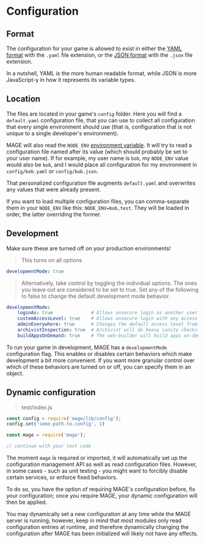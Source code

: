 # Configuration

## Format

The configuration for your game is allowed to exist in either the
[YAML format](http://en.wikipedia.org/wiki/YAML) with the `.yaml` file extension, or the
[JSON format](http://en.wikipedia.org/wiki/JSON) with the `.json` file extension.

In a nutshell, YAML is the more human readable format, while JSON is more JavaScript-y in how it
represents its variable types.

## Location

The files are located in your game's `config` folder. Here you will find a `default.yaml`
configuration file, that you can use to collect all configuration that every single environment
should use (that is, configuration that is not unique to a single developer's environment).

MAGE will also read the `NODE_ENV` [environment variable](http://en.wikipedia.org/wiki/Environment_variables).
It will try to read a configuration file named after its value (which should probably be set to your
user name). If for example, my user name is `bob`, my `NODE_ENV` value would also be `bob`, and I
would place all configuration for my environment in `config/bob.yaml` or `config/bob.json`.

That personalized configuration file augments `default.yaml` and overwrites any values that were
already present.

If you want to load multiple configuration files, you can comma-separate them in your `NODE_ENV`
like this: `NODE_ENV=bob,test`. They will be loaded in order, the latter overriding the former.

## Development

<aside class="warning">
Make sure these are turned off on your production environments!
</aside>

> This turns on all options

```yaml
developmentMode: true
```

> Alternatively, take control by toggling the individual options. The ones you leave out are
> considered to be set to true. Set any of the following to false to change the default
> development mode behavior.

```yaml
developmentMode:
    loginAs: true              # Allows unsecure login as another user.
    customAccessLevel: true    # Allows unsecure login with any access level (eg: admin).
    adminEverywhere: true      # Changes the default access level from "anonymous" to "admin".
    archivistInspection: true  # Archivist will do heavy sanity checks on queries and mutations.
    buildAppsOnDemand: true    # The web-builder will build apps on-demand for each HTTP request.
```

To run your game in development, MAGE has a `developmentMode` configuration flag. This enables or
disables certain behaviors which make development a bit more convenient. If you want more granular
control over which of these behaviors are turned on or off, you can specify them in an object.

## Dynamic configuration

> test/index.js

```javascript
const config = require('mage/lib/config');
config.set('some.path.to.config', 1)

const mage = require('mage');

// continue with your test code
```

The moment `mage` is required or imported, it will automatically set up
the configuration management API as well as read configuration files. However,
in some cases - such as unit testing - you might want to forcibly disable
certain services, or enforce fixed behaviors.

To do so, you have the option of requiring MAGE's configuration before,
fix your configuration; once you require MAGE, your dynamic configuration
will then be applied.

You may dynamically set a new configuration at any time while the MAGE server is
running; however, keep in mind that most modules only read configuration entries
at runtime, and therefore dynamically changing the configuration after MAGE has
been initialized will likely not have any effects.